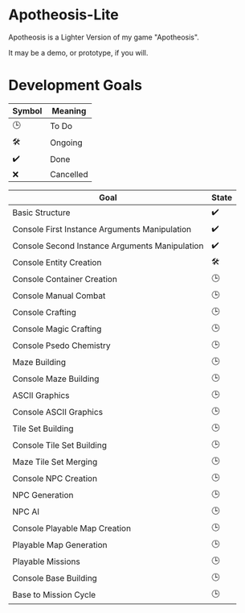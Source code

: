 # Apotheosis-Lite

Apotheosis is a Lighter Version of my game "Apotheosis".

It may be a demo, or prototype, if you will.

# Development Goals

|Symbol|Meaning|
|-|-|
|🕒|To Do|
|🛠️|Ongoing|
|✔️|Done|
|❌|Cancelled|

| Goal | State |
|------|-------|
|Basic Structure|✔️|
|Console First Instance Arguments Manipulation |✔️|
|Console Second Instance Arguments Manipulation |✔️|
|Console Entity Creation |🛠️|
|Console Container Creation |🕒|
|Console Manual Combat |🕒|
|Console Crafting |🕒|
|Console Magic Crafting |🕒|
|Console Psedo Chemistry |🕒|
|Maze Building |🕒|
|Console Maze Building |🕒|
|ASCII Graphics|🕒|
|Console ASCII Graphics|🕒|
|Tile Set Building |🕒|
|Console Tile Set Building |🕒|
|Maze Tile Set Merging |🕒|
|Console NPC Creation |🕒|
|NPC Generation |🕒|
|NPC AI |🕒|
|Console Playable Map Creation |🕒|
|Playable Map Generation |🕒|
|Playable Missions |🕒|
|Console Base Building |🕒|
|Base to Mission Cycle |🕒|
